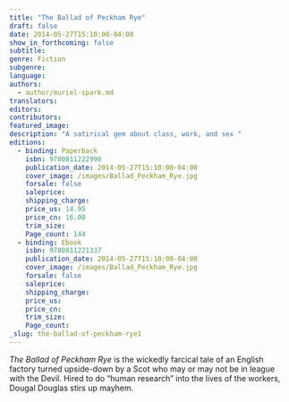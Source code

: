 ```yaml
---
title: "The Ballad of Peckham Rye"
draft: false
date: 2014-05-27T15:10:00-04:00
show_in_forthcoming: false
subtitle:
genre: Fiction
subgenre:
language:
authors:
  - author/muriel-spark.md
translators:
editors:
contributors:
featured_image:
description: "A satirical gem about class, work, and sex "
editions:
  - binding: Paperback
    isbn: 9780811222990
    publication_date: 2014-05-27T15:10:00-04:00
    cover_image: /images/Ballad_Peckham_Rye.jpg
    forsale: false
    saleprice:
    shipping_charge:
    price_us: 14.95
    price_cn: 16.00
    trim_size:
    Page_count: 144
  - binding: Ebook
    isbn: 9780811221337
    publication_date: 2014-05-27T15:10:00-04:00
    cover_image: /images/Ballad_Peckham_Rye.jpg
    forsale: false
    saleprice:
    shipping_charge:
    price_us:
    price_cn:
    trim_size:
    Page_count:
_slug: the-ballad-of-peckham-rye1
---
```


_The Ballad of Peckham Rye_ is the wickedly farcical tale of an English factory turned upside-down by a Scot who may or may not be in league with the Devil. Hired to do “human research” into the lives of the workers, Dougal Douglas stirs up mayhem.

